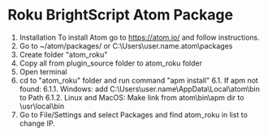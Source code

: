 # Roku BrightScript Atom Package

1. Installation
To install Atom go to https://atom.io/ and follow instructions.
2. Go to ~/atom/packages/ or C:\Users\user.name\.atom\packages
3. Create folder "atom_roku"
4. Copy all from plugin_source folder to atom_roku folder
5. Open terminal
6. cd to "atom_roku" folder and run command "apm install"
6.1. If apm not found:
6.1.1. Windows: add C:\Users\user.name\AppData\Local\atom\bin to Path
6.1.2. Linux and MacOS: Make link from atom\bin\apm dir to \usr\local\bin
7. Go to File/Settings and select Packages and find atom_roku in list to change IP.

